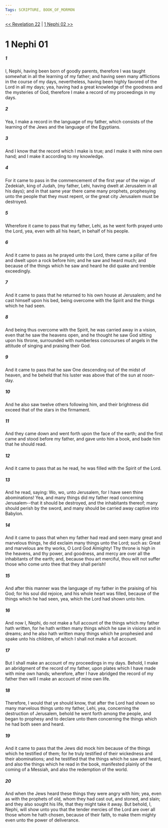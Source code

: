 ```yaml
---
Tags: SCRIPTURE, BOOK_OF_MORMON
---
```


[<< Revelation 22](NEW_TESTAMENT/27_Revelation/Revelation_22.md) | [1 Nephi 02 >>](SCRIPTURES/Book_of_Mormon/01_1_Nephi/1_Nephi_02.md)

# 1 Nephi 01

##### 1

I, Nephi, having been born of goodly parents, therefore I was taught somewhat in all the learning of my father; and having seen many afflictions in the course of my days, nevertheless, having been highly favored of the Lord in all my days; yea, having had a great knowledge of the goodness and the mysteries of God, therefore I make a record of my proceedings in my days.

##### 2

Yea, I make a record in the language of my father, which consists of the learning of the Jews and the language of the Egyptians.

##### 3

And I know that the record which I make is true; and I make it with mine own hand; and I make it according to my knowledge.

##### 4

For it came to pass in the commencement of the first year of the reign of Zedekiah, king of Judah, (my father, Lehi, having dwelt at Jerusalem in all his days); and in that same year there came many prophets, prophesying unto the people that they must repent, or the great city Jerusalem must be destroyed.

##### 5

Wherefore it came to pass that my father, Lehi, as he went forth prayed unto the Lord, yea, even with all his heart, in behalf of his people.

##### 6

And it came to pass as he prayed unto the Lord, there came a pillar of fire and dwelt upon a rock before him; and he saw and heard much; and because of the things which he saw and heard he did quake and tremble exceedingly.

##### 7

And it came to pass that he returned to his own house at Jerusalem; and he cast himself upon his bed, being overcome with the Spirit and the things which he had seen.

##### 8

And being thus overcome with the Spirit, he was carried away in a vision, even that he saw the heavens open, and he thought he saw God sitting upon his throne, surrounded with numberless concourses of angels in the attitude of singing and praising their God.

##### 9

And it came to pass that he saw One descending out of the midst of heaven, and he beheld that his luster was above that of the sun at noon-day.

##### 10

And he also saw twelve others following him, and their brightness did exceed that of the stars in the firmament.

##### 11

And they came down and went forth upon the face of the earth; and the first came and stood before my father, and gave unto him a book, and bade him that he should read.

##### 12

And it came to pass that as he read, he was filled with the Spirit of the Lord.

##### 13

And he read, saying: Wo, wo, unto Jerusalem, for I have seen thine abominations! Yea, and many things did my father read concerning Jerusalem--that it should be destroyed, and the inhabitants thereof; many should perish by the sword, and many should be carried away captive into Babylon.

##### 14

And it came to pass that when my father had read and seen many great and marvelous things, he did exclaim many things unto the Lord; such as: Great and marvelous are thy works, O Lord God Almighty! Thy throne is high in the heavens, and thy power, and goodness, and mercy are over all the inhabitants of the earth; and, because thou art merciful, thou wilt not suffer those who come unto thee that they shall perish!

##### 15

And after this manner was the language of my father in the praising of his God; for his soul did rejoice, and his whole heart was filled, because of the things which he had seen, yea, which the Lord had shown unto him.

##### 16

And now I, Nephi, do not make a full account of the things which my father hath written, for he hath written many things which he saw in visions and in dreams; and he also hath written many things which he prophesied and spake unto his children, of which I shall not make a full account.

##### 17

But I shall make an account of my proceedings in my days. Behold, I make an abridgment of the record of my father, upon plates which I have made with mine own hands; wherefore, after I have abridged the record of my father then will I make an account of mine own life.

##### 18

Therefore, I would that ye should know, that after the Lord had shown so many marvelous things unto my father, Lehi, yea, concerning the destruction of Jerusalem, behold he went forth among the people, and began to prophesy and to declare unto them concerning the things which he had both seen and heard.

##### 19

And it came to pass that the Jews did mock him because of the things which he testified of them; for he truly testified of their wickedness and their abominations; and he testified that the things which he saw and heard, and also the things which he read in the book, manifested plainly of the coming of a Messiah, and also the redemption of the world.

##### 20

And when the Jews heard these things they were angry with him; yea, even as with the prophets of old, whom they had cast out, and stoned, and slain; and they also sought his life, that they might take it away. But behold, I, Nephi, will show unto you that the tender mercies of the Lord are over all those whom he hath chosen, because of their faith, to make them mighty even unto the power of deliverance.
